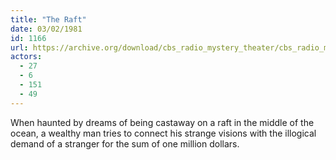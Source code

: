 ```yaml
---
title: "The Raft"
date: 03/02/1981
id: 1166
url: https://archive.org/download/cbs_radio_mystery_theater/cbs_radio_mystery_theater-1151-1200.zip/cbs_radio_mystery_theater-1151-1200%2Fcbsrmt_1166_the_raft.mp3
actors:
  - 27
  - 6
  - 151
  - 49
---
```

When haunted by dreams of being castaway on a raft in the middle of the ocean, a wealthy man tries to connect his strange visions with the illogical demand of a stranger for the sum of one million dollars.